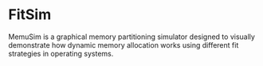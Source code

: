 # FitSim
MemuSim is a graphical memory partitioning simulator designed to visually demonstrate how dynamic memory allocation works using different fit strategies in operating systems.

